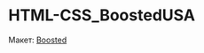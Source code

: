 # HTML-CSS_BoostedUSA

Макет: [Boosted](https://www.figma.com/file/eUhQTRceLilzTDPtKmiiy9/BOOSTEDusa?node-id=1%3A1631)

